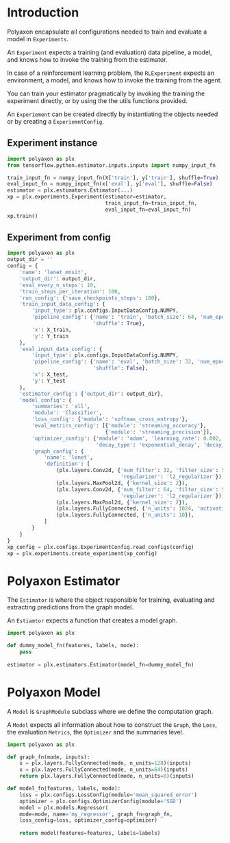 # Introduction

Polyaxon encapsulate all configurations needed to train and evaluate a model in `Experiments`.

An `Experiment` expects a training (and evaluation) data pipeline, a model, and knows how to invoke the training from the estimator.

In case of a reinforcement learning problem, the `RLExperiment` expects an environment, a model, and knows how to invoke the training from the agent.

You can train your estimator pragmatically by invoking the training the experiment directly, or by using the the utils functions provided.

An `Experiement` can be created directly by instantiating the objects needed or by creating a `ExperiemntConfig`.


## Experiment instance

```python
import polyaxon as plx
from tensorflow.python.estimator.inputs.inputs import numpy_input_fn

train_input_fn = numpy_input_fn(X['train'], y['train'], shuffle=True)
eval_input_fn = numpy_input_fn(x['eval'], y['eval'], shuffle=False)
estimator = plx.estimators.Estimator(...)
xp = plx.experiments.Experiment(estimator=estimator, 
                                train_input_fn=train_input_fn,
                                eval_input_fn=eval_input_fn)
xp.train()
```


## Experiment from config

```python
import polyaxon as plx
output_dir = ''
config = {
    'name': 'lenet_mnsit',
    'output_dir': output_dir,
    'eval_every_n_steps': 10,
    'train_steps_per_iteration': 100,
    'run_config': {'save_checkpoints_steps': 100},
    'train_input_data_config': {
        'input_type': plx.configs.InputDataConfig.NUMPY,
        'pipeline_config': {'name': 'train', 'batch_size': 64, 'num_epochs': None,
                            'shuffle': True},
        'x': X_train,
        'y': Y_train
    },
    'eval_input_data_config': {
        'input_type': plx.configs.InputDataConfig.NUMPY,
        'pipeline_config': {'name': 'eval', 'batch_size': 32, 'num_epochs': None,
                            'shuffle': False},
        'x': X_test,
        'y': Y_test
    },
    'estimator_config': {'output_dir': output_dir},
    'model_config': {
        'summaries': 'all',
        'module': 'Classifier',
        'loss_config': {'module': 'softmax_cross_entropy'},
        'eval_metrics_config': [{'module': 'streaming_accuracy'},
                                {'module': 'streaming_precision'}],
        'optimizer_config': {'module': 'adam', 'learning_rate': 0.002,
                             'decay_type': 'exponential_decay', 'decay_rate': 0.2},
        'graph_config': {
            'name': 'lenet',
            'definition': [
                (plx.layers.Conv2d, {'num_filter': 32, 'filter_size': 5, 'strides': 1,
                                     'regularizer': 'l2_regularizer'}),
                (plx.layers.MaxPool2d, {'kernel_size': 2}),
                (plx.layers.Conv2d, {'num_filter': 64, 'filter_size': 5,
                                     'regularizer': 'l2_regularizer'}),
                (plx.layers.MaxPool2d, {'kernel_size': 2}),
                (plx.layers.FullyConnected, {'n_units': 1024, 'activation': 'tanh'}),
                (plx.layers.FullyConnected, {'n_units': 10}),
            ]
        }
    }
}
xp_config = plx.configs.ExperimentConfig.read_configs(config)
xp = plx.experiments.create_experiment(xp_config)
```


# Polyaxon Estimator

The `Estimator` is where the object responsible for training, evaluating and extracting predictions from the graph model.

An `Estiamtor` expects a function that creates a model graph.  


```python
import polyaxon as plx

def dummy_model_fn(features, labels, mode):
    pass
      
estimator = plx.estimators.Estimator(model_fn=dummy_model_fn)
```

# Polyaxon Model

A `Model` is `GraphModule` subclass where we define the computation graph.

A `Model` expects all information about how to construct the `Graph`, the `Loss`, the evaluation `Metrics`, the `Optimizer` and the summaries level.


```python
import polyaxon as plx

def graph_fn(mode, inputs):
    x = plx.layers.FullyConnected(mode, n_units=128)(inputs)
    x = plx.layers.FullyConnected(mode, n_units=64)(inputs)
    return plx.layers.FullyConnected(mode, n_units=8)(inputs)

def model_fn(features, labels, mode):
    loss = plx.configs.LossConfig(module='mean_squared_error')
    optimizer = plx.configs.OptimizerConfig(module='SGD')
    model = plx.models.Regressor(
    mode=mode, name='my_regressor', graph_fn=graph_fn, 
    loss_config=loss, optimizer_config=optimizer)
    
    return model(features=features, labels=labels)
```
